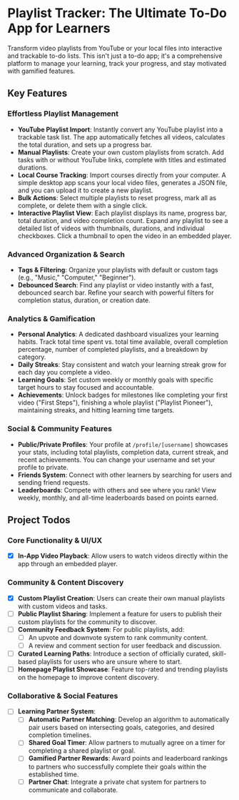 # Playlist Tracker: The Ultimate To-Do App for Learners

Transform video playlists from YouTube or your local files into interactive and trackable to-do lists. This isn't just a to-do app; it's a comprehensive platform to manage your learning, track your progress, and stay motivated with gamified features.

## Key Features

### Effortless Playlist Management
- **YouTube Playlist Import**: Instantly convert any YouTube playlist into a trackable task list. The app automatically fetches all videos, calculates the total duration, and sets up a progress bar.
- **Manual Playlists**: Create your own custom playlists from scratch. Add tasks with or without YouTube links, complete with titles and estimated durations.
- **Local Course Tracking**: Import courses directly from your computer. A simple desktop app scans your local video files, generates a JSON file, and you can upload it to create a new playlist.
- **Bulk Actions**: Select multiple playlists to reset progress, mark all as complete, or delete them with a single click.
- **Interactive Playlist View**: Each playlist displays its name, progress bar, total duration, and video completion count. Expand any playlist to see a detailed list of videos with thumbnails, durations, and individual checkboxes. Click a thumbnail to open the video in an embedded player.

### Advanced Organization & Search
- **Tags & Filtering**: Organize your playlists with default or custom tags (e.g., "Music," "Computer," "Beginner").
- **Debounced Search**: Find any playlist or video instantly with a fast, debounced search bar. Refine your search with powerful filters for completion status, duration, or creation date.

### Analytics & Gamification
- **Personal Analytics**: A dedicated dashboard visualizes your learning habits. Track total time spent vs. total time available, overall completion percentage, number of completed playlists, and a breakdown by category.
- **Daily Streaks**: Stay consistent and watch your learning streak grow for each day you complete a video.
- **Learning Goals**: Set custom weekly or monthly goals with specific target hours to stay focused and accountable.
- **Achievements**: Unlock badges for milestones like completing your first video ("First Steps"), finishing a whole playlist ("Playlist Pioneer"), maintaining streaks, and hitting learning time targets.

### Social & Community Features
- **Public/Private Profiles**: Your profile at `/profile/[username]` showcases your stats, including total playlists, completion data, current streak, and recent achievements. You can change your username and set your profile to private.
- **Friends System**: Connect with other learners by searching for users and sending friend requests.
- **Leaderboards**: Compete with others and see where you rank! View weekly, monthly, and all-time leaderboards based on points earned.

## Project Todos

### Core Functionality & UI/UX
- [x] **In-App Video Playback**: Allow users to watch videos directly within the app through an embedded player.

### Community & Content Discovery
- [x] **Custom Playlist Creation**: Users can create their own manual playlists with custom videos and tasks.
- [ ] **Public Playlist Sharing**: Implement a feature for users to publish their custom playlists for the community to discover.
- [ ] **Community Feedback System**: For public playlists, add:
    - [ ] An upvote and downvote system to rank community content.
    - [ ] A review and comment section for user feedback and discussion.
- [ ] **Curated Learning Paths**: Introduce a section of officially curated, skill-based playlists for users who are unsure where to start.
- [ ] **Homepage Playlist Showcase**: Feature top-rated and trending playlists on the homepage to improve content discovery.

### Collaborative & Social Features
- [ ] **Learning Partner System**:
    - [ ] **Automatic Partner Matching**: Develop an algorithm to automatically pair users based on intersecting goals, categories, and desired completion timelines.
    - [ ] **Shared Goal Timer**: Allow partners to mutually agree on a timer for completing a shared playlist or goal.
    - [ ] **Gamified Partner Rewards**: Award points and leaderboard rankings to partners who successfully complete their goals within the established time.
    - [ ] **Partner Chat**: Integrate a private chat system for partners to communicate and collaborate.
